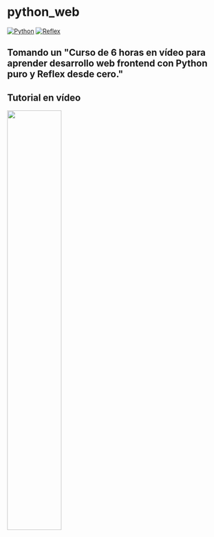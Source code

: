 # python_web

[![Python](https://img.shields.io/badge/Python-3.09+-yellow?style=for-the-badge&logo=python&logoColor=white&labelColor=101010)](https://python.org/downloads/release/python-390/)
[![Reflex](https://img.shields.io/badge/Reflex-0.3.7+-5646ED?style=for-the-badge&logo=reflex&logoColor=white&labelColor=101010)](https://reflex.dev)

## Tomando un "Curso de 6 horas en vídeo para aprender desarrollo web frontend con Python puro y Reflex desde cero."

## Tutorial en vídeo

<a href="https://youtu.be/n2YrGsXJC6Y">
    <img src="http://i3.ytimg.com/vi/n2YrGsXJC6Y/maxresdefault.jpg" style="height: 50%; width:50%;"/>
</a>
